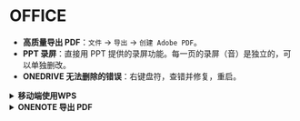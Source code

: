 # OFFICE

- **高质量导出 PDF**：`文件` -> `导出` -> `创建 Adobe PDF`。
- **PPT 录屏**：直接用 PPT 提供的录屏功能。每一页的录屏（音）是独立的，可以单独删改。
- **ONEDRIVE 无法删除的错误**：右键盘符，查错并修复，重启。

<details>
<summary><b>移动端使用WPS</b></summary>
<p>

在 PAD 和手机上，由于很少涉及编辑功能，而只需要查看、备份文档，因此建议使用 WPS；加上北航商用会员授权，效果不错。

PS PAD 版 OFFICE 很垃圾。

在 MAC 和 WINDOWS 上建议使用北航授权的 OFFICE。但注意，WINDOWS 账户还是建议用自己的账号。

</p>
</details>

<details>
<summary><b>ONENOTE 导出 PDF</b></summary>
<p>

- 打印：没有书签；图像不会过宽，且图像信息被自动删除。
- 直接导出：图像可能过宽溢出。
- 数字珍宝：可以加入书签，但没有解决图像过宽。

</p>
</details>
